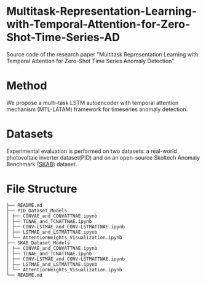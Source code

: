 # Multitask-Representation-Learning-with-Temporal-Attention-for-Zero-Shot-Time-Series-AD
Source code of the research paper "Multitask Representation Learning with Temporal Attention for Zero-Shot Time Series Anomaly Detection"

# Method
We propose a multi-task LSTM autoencoder with temporal attention mechanism (MTL-LATAM) framework for timeseries anomaly detection.

# Datasets
Experimental evaluation is performed on two datasets: a real-world photovoltaic inverter dataset(PID) and on an open-source Skoltech Anomaly Benchmark ([SKAB](https://github.com/waico/SKAB)) dataset.

# File Structure
```
├── README.md
├── PID_Dataset_Models
│ ├── CONVAE_and_CONVATTNAE.ipynb
│ ├── TCNAE_and_TCNATTNAE.ipynb
│ ├── CONV-LSTMAE_and_CONV-LSTMATTNAE.ipynb
│ ├── LSTMAE_and_LSTMATTNAE.ipynb
│ └── AttentionWeights_Visualization.ipynb
├── SKAB_Dataset_Models
│ ├── CONVAE_and_CONVATTNAE.ipynb
│ ├── TCNAE_and_TCNATTNAE.ipynb
│ ├── CONV-LSTMAE_and_CONV-LSTMATTNAE.ipynb
│ ├── LSTMAE_and_LSTMATTNAE.ipynb
│ └── AttentionWeights_Visualization.ipynb
└── README.md
```




